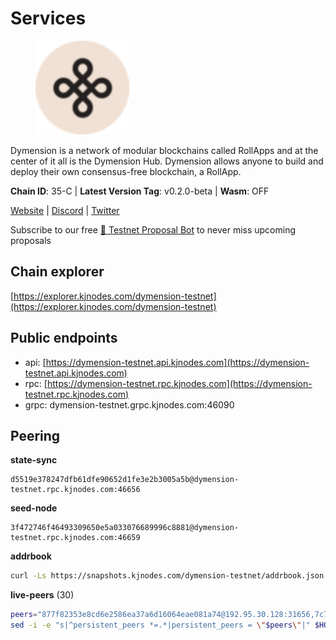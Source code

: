 # Services

<figure><img src="https://raw.githubusercontent.com/kj89/cosmos-images/main/logos/dymension.png" width="150" alt=""><figcaption></figcaption></figure>

Dymension is a network of modular blockchains called RollApps  and at the center of it all is the Dymension Hub. Dymension  allows anyone to build and deploy their own consensus-free blockchain, a RollApp.

**Chain ID**: 35-C | **Latest Version Tag**: v0.2.0-beta | **Wasm**: OFF

[Website](https://dymension.xyz/) | [Discord](https://discord.gg/dymension) | [Twitter](https://twitter.com/dymensionXYZ)



Subscribe to our free [🤖 Testnet Proposal Bot](https://t.me/kjnodes_testnet_proposal_bot) to never miss upcoming proposals


## Chain explorer
[https://explorer.kjnodes.com/dymension-testnet](https://explorer.kjnodes.com/dymension-testnet)

## Public endpoints

* api: [https://dymension-testnet.api.kjnodes.com](https://dymension-testnet.api.kjnodes.com)
* rpc: [https://dymension-testnet.rpc.kjnodes.com](https://dymension-testnet.rpc.kjnodes.com)
* grpc: dymension-testnet.grpc.kjnodes.com:46090

## Peering

**state-sync**

```text
d5519e378247dfb61dfe90652d1fe3e2b3005a5b@dymension-testnet.rpc.kjnodes.com:46656
```

**seed-node**

```text
3f472746f46493309650e5a033076689996c8881@dymension-testnet.rpc.kjnodes.com:46659
```

**addrbook**
```bash
curl -Ls https://snapshots.kjnodes.com/dymension-testnet/addrbook.json > $HOME/.dymension/config/addrbook.json
```

**live-peers** (30)
```bash
peers="877f82353e8cd6e2586ea37a6d16064eae081a74@192.95.30.128:31656,7c720f2d079174ed7ce478b026ac3906a630d716@167.99.178.186:26656,0d30a0790a216d01c9759ab48192d9154381e6c0@136.243.88.91:3240,5dbbb68e0c8a86bdc372cf1de0691f1cdc6a96ad@82.208.23.223:27656,60f464943e6434579abdfa28a3122bd2d6008dec@139.99.68.119:26656,8b5367df2b1287174ce8950654953d81a7d69a29@144.76.201.43:26556,ec843a4aea197837c13f13612a525bd7377443b1@167.235.250.107:26656,cb1cc6b4c48b3e311f18b606c663c2dc0fb89b75@74.96.207.62:26656,0ee31ef97ba6b6c13b25b5c528163f2092821c2d@65.21.132.27:24856,ba2ef45240cc997443df795b801a34602ba68b55@65.109.92.241:17886,a85420b25181bdb9b3a38741c48dafd5fb3b922f@209.34.205.57:26656,4d2ec1e61d61550fc5bfacc57e971ff9b6181152@135.181.180.29:26656,0cc10d01b749a1e8b8d14c077140c776394d31e5@65.108.9.164:21456,b24974dd15a984f882438d907ee97c6baf1ae766@185.177.116.36:656,98a03e1d03c1646e982b3379c0132d3828b0cacd@37.128.87.66:26656,5c2a752c9b1952dbed075c56c600c3a79b58c395@195.3.220.54:27086,c6cdcc7f8e1a33f864956a8201c304741411f219@3.214.163.125:26656,869d03182da215ae0171ac37ee69a77ed59d1a38@135.181.253.11:46656,88e09de4c713ecb3497f39f6e6c599aea7a10750@65.109.38.111:20556,f433653cef597b3f0dd5f4e3e46c05fd121246bb@95.216.149.50:26656,d2b841acdcabb622e9033fe685a395eef091f2fe@65.108.199.62:46656,43a46e2fbe871246e8fee045749d0a4677042b0c@95.217.216.88:46656,c26dc8486e8c4817e154812462993ce562cda221@65.108.231.124:32656,3a1e280b47ba71e11c2f1d800d0dd837cd40ed08@38.242.246.215:26656,48ea1c8c62e9eb193a317096339b22f4a4452c8c@185.144.99.22:26656,f8175ce7bc19d015ec17083fe19b80eae2bd2a9c@65.21.239.60:46656,a6b148f8419992dd2a1c4733f0b707d489580ae8@109.238.12.65:27656,8f84d324a2d266e612d06db4a793b0d001ee62a0@38.146.3.200:20556,d5519e378247dfb61dfe90652d1fe3e2b3005a5b@65.109.68.190:46656,281190aa44ca82fb47afe60ba1a8902bae469b2a@88.99.164.158:17086"
sed -i -e "s|^persistent_peers *=.*|persistent_peers = \"$peers\"|" $HOME/.dymension/config/config.toml
```
